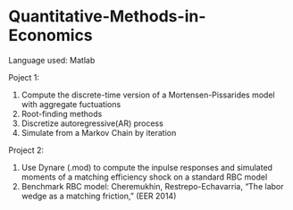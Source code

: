 # Quantitative-Methods-in-Economics

Language used: Matlab

Poject 1: 
  1. Compute the discrete-time version of a Mortensen-Pissarides model with aggregate fuctuations
  2. Root-finding methods
  3. Discretize autoregressive(AR) process  
  4. Simulate from a Markov Chain by iteration

Project 2:
  1. Use Dynare (.mod) to compute the inpulse responses and simulated moments of a matching efficiency shock on a standard RBC model
  2. Benchmark RBC model: Cheremukhin, Restrepo-Echavarria, “The labor wedge as a matching friction,” (EER 2014)

